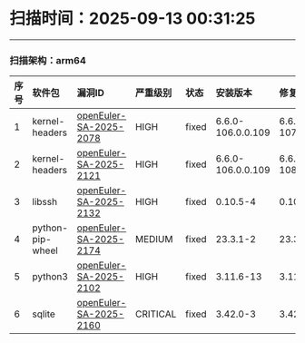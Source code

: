 # 扫描时间：2025-09-13 00:31:25

--- 
 ### 扫描架构：arm64 
|  序号  |  软件包  | 漏洞ID | 严重级别 |  状态  | 安装版本 | 修复版本 |
| :----- | :-----  | :-----  | :----- | :----- | :----- | :----- | 
| 1 | kernel-headers | [openEuler-SA-2025-2078](https://www.openeuler.org/zh/security/security-bulletins/detail/?id=openEuler-SA-2025-2078) | HIGH | fixed | 6.6.0-106.0.0.109 | 6.6.0-107.0.0.110 |
| 2 | kernel-headers | [openEuler-SA-2025-2121](https://www.openeuler.org/zh/security/security-bulletins/detail/?id=openEuler-SA-2025-2121) | HIGH | fixed | 6.6.0-106.0.0.109 | 6.6.0-108.0.0.111 |
| 3 | libssh | [openEuler-SA-2025-2132](https://www.openeuler.org/zh/security/security-bulletins/detail/?id=openEuler-SA-2025-2132) | HIGH | fixed | 0.10.5-4 | 0.10.5-5 |
| 4 | python-pip-wheel | [openEuler-SA-2025-2174](https://www.openeuler.org/zh/security/security-bulletins/detail/?id=openEuler-SA-2025-2174) | MEDIUM | fixed | 23.3.1-2 | 23.3.1-4 |
| 5 | python3 | [openEuler-SA-2025-2102](https://www.openeuler.org/zh/security/security-bulletins/detail/?id=openEuler-SA-2025-2102) | HIGH | fixed | 3.11.6-13 | 3.11.6-14 |
| 6 | sqlite | [openEuler-SA-2025-2160](https://www.openeuler.org/zh/security/security-bulletins/detail/?id=openEuler-SA-2025-2160) | CRITICAL | fixed | 3.42.0-3 | 3.42.0-4 |
